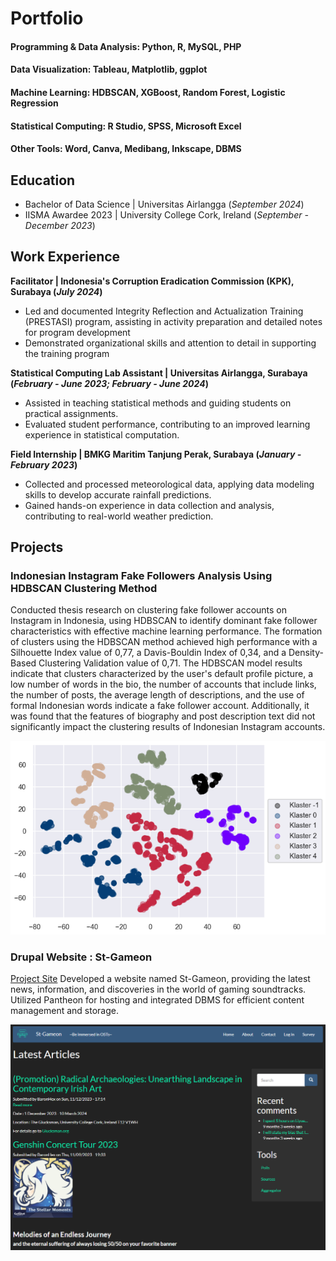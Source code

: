 # Portfolio

#### Programming & Data Analysis: Python, R, MySQL, PHP
#### Data Visualization: Tableau, Matplotlib, ggplot
#### Machine Learning: HDBSCAN, XGBoost, Random Forest, Logistic Regression
#### Statistical Computing: R Studio, SPSS, Microsoft Excel
#### Other Tools: Word, Canva, Medibang, Inkscape, DBMS

## Education		        		
- Bachelor of Data Science | Universitas Airlangga (_September 2024_)
- IISMA Awardee 2023 | University College Cork, Ireland (_September - December 2023_)

## Work Experience
**Facilitator | Indonesia's Corruption Eradication Commission (KPK), Surabaya (_July 2024_)**
- Led and documented Integrity Reflection and Actualization Training (PRESTASI) program, assisting in activity preparation and detailed notes for program development
- Demonstrated organizational skills and attention to detail in supporting the training program

**Statistical Computing Lab Assistant | Universitas Airlangga, Surabaya (_February - June 2023; February - June 2024_)**
- Assisted in teaching statistical methods and guiding students on practical assignments.
- Evaluated student performance, contributing to an improved learning experience in statistical computation.

**Field Internship | BMKG Maritim Tanjung Perak, Surabaya (_January - February 2023_)**
- Collected and processed meteorological data, applying data modeling skills to develop accurate rainfall predictions.
- Gained hands-on experience in data collection and analysis, contributing to real-world weather prediction.


## Projects
### Indonesian Instagram Fake Followers Analysis Using HDBSCAN Clustering Method

Conducted thesis research on clustering fake follower accounts on Instagram in Indonesia, using HDBSCAN to identify dominant fake follower characteristics with effective machine learning performance. The formation of clusters using the HDBSCAN method achieved high performance with a Silhouette Index value of 0,77, a Davis-Bouldin Index of 0,34, and a Density-Based Clustering Validation value of 0,71. The HDBSCAN model results indicate that clusters characterized by the user's default  profile picture, a low number of words in the bio, the number of accounts that include links, the number of posts, the average length of descriptions, and the use of formal Indonesian words indicate a fake follower account. Additionally, it was found that the features of biography and post description text did not significantly impact the clustering results of Indonesian Instagram accounts.

![Clustering Result](/assets/images/cluster_result.png)

### Drupal Website : St-Gameon
[Project Site](https://dev-st-gameon.pantheonsite.io)
Developed a website named St-Gameon, providing the latest news, information, and discoveries in the world of gaming soundtracks. Utilized Pantheon for hosting and integrated DBMS for efficient content management and storage.

![Clustering Result](/assets/images/st_gameon.png)

